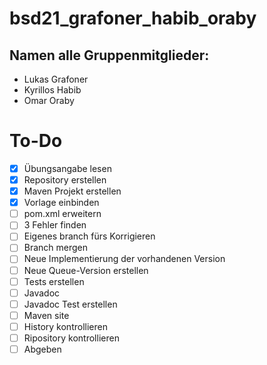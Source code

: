 # bsd21_grafoner_habib_oraby
## Namen alle Gruppenmitglieder:
* Lukas Grafoner
* Kyrillos Habib
* Omar Oraby

# To-Do
- [x] Übungsangabe lesen
- [x] Repository erstellen
- [x] Maven Projekt erstellen
- [x] Vorlage einbinden
- [ ] pom.xml erweitern
- [ ] 3 Fehler finden
- [ ] Eigenes branch fürs Korrigieren
- [ ] Branch mergen
- [ ] Neue Implementierung der vorhandenen Version
- [ ] Neue Queue-Version erstellen
- [ ] Tests erstellen
- [ ] Javadoc
- [ ] Javadoc Test erstellen
- [ ] Maven site
- [ ] History kontrollieren
- [ ] Ripository kontrollieren
- [ ] Abgeben
